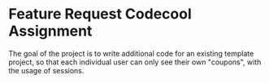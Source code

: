 # Feature Request Codecool Assignment

The goal of the project is to write additional code for an existing template project, so that each individual user can only see their own "coupons", with the usage of sessions.
